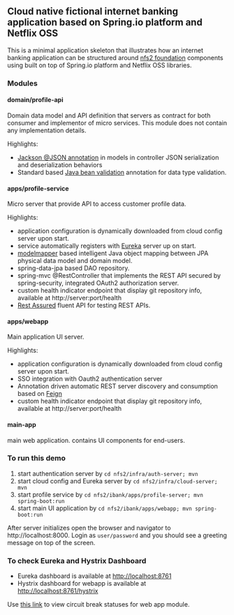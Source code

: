 ## Cloud native fictional internet banking application based on Spring.io platform and Netflix OSS

This is a minimal application skeleton that illustrates how an internet banking application can be structured around 
[nfs2 foundation](../foundation) components using built on top of Spring.io platform and Netflix OSS libraries.

### Modules
#### domain/profile-api
Domain data model and API definition that servers as contract for both consumer and implementor of micro services. 
This module does not contain any implementation details.

Highlights:
 * [Jackson @JSON annotation](https://github.com/FasterXML/jackson-annotations) in models in controller JSON serialization and deserialization behaviors
 * Standard based [Java bean validation](http://beanvalidation.org) annotation for data type validation. 

#### apps/profile-service
Micro server that provide API to access customer profile data. 
 
Highlights:
 * application configuration is dynamically downloaded from cloud config server upon start.
 * service automatically registers with [Eureka](https://github.com/Netflix/eureka/wiki) server up on start.
 * [modelmapper](http://modelmapper.org) based intelligent Java object mapping between JPA physical data model and domain model.
 * spring-data-jpa based DAO repository.
 * spring-mvc @RestController that implements the REST API secured by spring-security, integrated OAuth2 authorization server.
 * custom health indicator endpoint that display git repository info, available at http://server:port/health
 * [Rest Assured](https://github.com/jayway/rest-assured/wiki) fluent API for testing REST APIs.
 
#### apps/webapp
Main application UI server. 
 
Highlights:
 * application configuration is dynamically downloaded from cloud config server upon start.
 * SSO integration with Oauth2 authentication server
 * Annotation driven automatic REST server discovery and consumption based on [Feign](https://github.com/Netflix/feign)
 * custom health indicator endpoint that display git repository info, available at http://server:port/health
 
#### main-app
main web application. contains UI components for end-users. 

### To run this demo
1. start authentication server by ``` cd nfs2/infra/auth-server; mvn ```
2. start cloud config and Eureka server by ``` cd nfs2/infra/cloud-server; mvn ```
3. start profile service by ``` cd nfs2/ibank/apps/profile-server; mvn spring-boot:run ```
4. start main UI application by ``` cd nfs2/ibank/apps/webapp; mvn spring-boot:run ```

After server initializes open the browser and navigator to http://localhost:8000. Login as ```user/password``` and you should see a greeting message on top of the screen.

### To check Eureka and Hystrix Dashboard
* Eureka dashboard is available at [http://localhost:8761](http://localhost:8761)
* Hystrix dashboard for webapp is available at [http://localhost:8761/hystrix](http://localhost:8761/hystrix)

Use [this link](http://localhost:8761/hystrix/monitor?stream=http%3A%2F%2Flocalhost%3A8000%2Fhystrix.stream) to view circuit break statuses for web app module.


